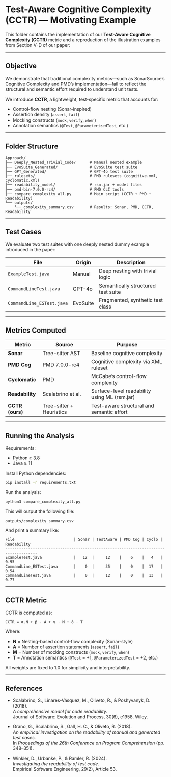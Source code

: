 # Test-Aware Cognitive Complexity (CCTR) — Motivating Example

This folder contains the implementation of our **Test-Aware Cognitive Complexity (CCTR)** metric and a reproduction of the illustration examples from Section V-D of our paper:

---

## Objective

We demonstrate that traditional complexity metrics—such as SonarSource’s Cognitive Complexity and PMD’s implementation—fail to reflect the structural and semantic effort required to understand unit tests.

We introduce **CCTR**, a lightweight, test-specific metric that accounts for:

- Control-flow nesting (Sonar-inspired)
- Assertion density (`assert`, `fail`)
- Mocking constructs (`mock`, `verify`, `when`)
- Annotation semantics (`@Test`, `@ParameterizedTest`, etc.)

---

## Folder Structure

```
Approach/
├── Deeply_Nested_Trivial_Code/      # Manual nested example
├── EvoSuite_Generated/              # EvoSuite test suite
├── GPT_Generated/                   # GPT-4o test suite
├── rulesets/                        # PMD rulesets (cognitive.xml, cyclomatic.xml)
├── readability_model/               # rsm.jar + model files
├── pmd-bin-7.0.0-rc4/               # PMD CLI tools
├── compare_complexity_all.py        # Main script (CCTR + PMD + Readability)
└── outputs/
    └── complexity_summary.csv       # Results: Sonar, PMD, CCTR, Readability
```

---

## Test Cases

We evaluate two test suites with one deeply nested dummy example introduced in the paper:

| File                     | Origin     | Description                           |
|--------------------------|------------|---------------------------------------|
| `ExampleTest.java`       | Manual     | Deep nesting with trivial logic       |
| `CommandLineTest.java`   | GPT-4o     | Semantically structured test suite    |
| `CommandLine_ESTest.java`| EvoSuite   | Fragmented, synthetic test class      |

---

## Metrics Computed

| Metric         | Source               | Purpose                                           |
|----------------|----------------------|---------------------------------------------------|
| **Sonar**      | Tree-sitter AST      | Baseline cognitive complexity                     |
| **PMD Cog**    | PMD 7.0.0-rc4        | Cognitive complexity via XML ruleset              |
| **Cyclomatic** | PMD                  | McCabe’s control-flow complexity                  |
| **Readability**| Scalabrino et al.    | Surface-level readability using ML (rsm.jar)      |
| **CCTR (ours)**| Tree-sitter + Heuristics | Test-aware structural and semantic effort     |

---

## Running the Analysis

Requirements:

- Python ≥ 3.8
- Java ≥ 11

Install Python dependencies:

```bash
pip install -r requirements.txt
```

Run the analysis:

```bash
python3 compare_complexity_all.py
```

This will output the following file:

```
outputs/complexity_summary.csv
```

And print a summary like:

```
File                          | Sonar | TestAware | PMD Cog | Cyclo | Readability
------------------------------------------------------------------------------------
ExampleTest.java              |   12  |     12    |    6    |   4   | 0.95
CommandLine_ESTest.java       |    0  |     35    |    0    |  17   | 0.54
CommandLineTest.java          |    0  |     12    |    0    |  13   | 0.77
```

---

## CCTR Metric

CCTR is computed as:

```
CCTR = α.N + β · A + γ · M + δ · T
```

Where:

- **N** = Nesting-based control-flow complexity (Sonar-style)
- **A** = Number of assertion statements (`assert`, `fail`)
- **M** = Number of mocking constructs (`mock`, `verify`, `when`)
- **T** = Annotation semantics (`@Test` = +1, `@ParameterizedTest` = +2, etc.)

All weights are fixed to 1.0 for simplicity and interpretability.

---

## References

- Scalabrino, S., Linares-Vásquez, M., Oliveto, R., & Poshyvanyk, D. (2018).  
  *A comprehensive model for code readability.*  
  Journal of Software: Evolution and Process, 30(6), e1958. Wiley.

- Grano, G., Scalabrino, S., Gall, H. C., & Oliveto, R. (2018).  
  *An empirical investigation on the readability of manual and generated test cases.*  
  In *Proceedings of the 26th Conference on Program Comprehension* (pp. 348–351).

- Winkler, D., Urbanke, P., & Ramler, R. (2024).  
  *Investigating the readability of test code.*  
  Empirical Software Engineering, 29(2), Article 53.
